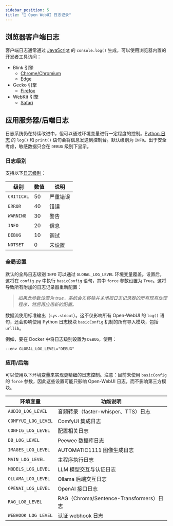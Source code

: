 ```yaml
---
sidebar_position: 5
title: "📜 Open WebUI 日志记录"
---
```


## 浏览器客户端日志 ##

客户端日志通常通过 [JavaScript](https://developer.mozilla.org/en-US/docs/Web/API/console/log_static) 的 `console.log()` 生成，可以使用浏览器内置的开发者工具访问：

* Blink 引擎
  * [Chrome/Chromium](https://developer.chrome.com/docs/devtools/)
  * [Edge](https://learn.microsoft.com/en-us/microsoft-edge/devtools-guide-chromium/overview)
* Gecko 引擎
  * [Firefox](https://firefox-source-docs.mozilla.org/devtools-user/)
* WebKit 引擎
  * [Safari](https://developer.apple.com/safari/tools/)

## 应用服务器/后端日志 ##

日志系统仍在持续改进中，但可以通过环境变量进行一定程度的控制。[Python 日志](https://docs.python.org/3/howto/logging.html) 的 `log()` 和 `print()` 语句会将信息发送到控制台。默认级别为 `INFO`。出于安全考虑，敏感数据只会在 `DEBUG` 级别下显示。

### 日志级别 ###

支持以下[日志级别](https://docs.python.org/3/howto/logging.html#logging-levels)：

| 级别       | 数值 | 说明 |
| ---------- | --- | ---- |
| `CRITICAL` | 50  | 严重错误 |
| `ERROR`    | 40  | 错误 |
| `WARNING`  | 30  | 警告 |
| `INFO`     | 20  | 信息 |
| `DEBUG`    | 10  | 调试 |
| `NOTSET`   | 0   | 未设置 |

### 全局设置 ###

默认的全局日志级别 `INFO` 可以通过 `GLOBAL_LOG_LEVEL` 环境变量覆盖。设置后，这将在 `config.py` 中执行 `basicConfig` 语句，其中 `force` 参数设置为 `True`。这将导致所有附加的日志记录器重新配置：
> *如果此参数设置为 true，系统会先移除并关闭根日志记录器的所有现有处理程序，然后再应用新的配置。*

数据流使用标准输出（`sys.stdout`）。这不仅影响所有 Open-WebUI 的 `log()` 语句，还会影响使用 Python 日志模块 `basicConfig` 机制的所有导入模块，包括 `urllib`。

例如，要在 Docker 中将日志级别设置为 `DEBUG`，使用：

```
--env GLOBAL_LOG_LEVEL="DEBUG"
```

### 应用/后端 ###

可以使用以下环境变量来实现更精细的日志控制。注意：目前未使用 `basicConfig` 的 `force` 参数，因此这些设置可能只影响 Open-WebUI 日志，而不影响第三方模块。

| 环境变量              | 功能说明                                                         |
| -------------------- | ----------------------------------------------------------------- |
| `AUDIO_LOG_LEVEL`    | 音频转录（faster-whisper、TTS）日志                              |
| `COMFYUI_LOG_LEVEL`  | ComfyUI 集成日志                                                  |
| `CONFIG_LOG_LEVEL`   | 配置相关日志                                                      |
| `DB_LOG_LEVEL`       | Peewee 数据库日志                                                 |
| `IMAGES_LOG_LEVEL`   | AUTOMATIC1111 图像生成日志                                        |
| `MAIN_LOG_LEVEL`     | 主程序执行日志                                                    |
| `MODELS_LOG_LEVEL`   | LLM 模型交互与认证日志                                           |
| `OLLAMA_LOG_LEVEL`   | Ollama 后端交互日志                                              |
| `OPENAI_LOG_LEVEL`   | OpenAI 接口日志                                                   |
| `RAG_LOG_LEVEL`      | RAG（Chroma/Sentence-Transformers）日志                          |
| `WEBHOOK_LOG_LEVEL`  | 认证 webhook 日志                                                 |
